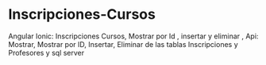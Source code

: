 # Inscripciones-Cursos
Angular Ionic: Inscripciones Cursos, Mostrar por Id , insertar y eliminar    , Api: Mostrar, Mostrar por ID, Insertar, Eliminar de las tablas Inscripciones y Profesores y sql server
